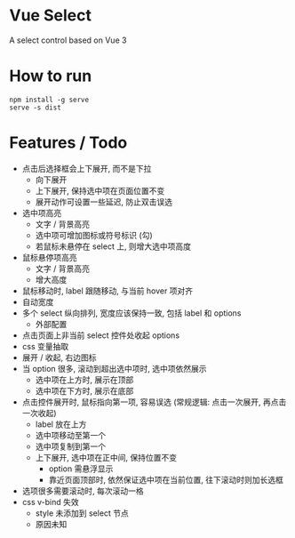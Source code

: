 # Vue Select

A select control based on Vue 3

# How to run

```command
npm install -g serve
serve -s dist
```

# Features / Todo

* 点击后选择框会上下展开, 而不是下拉
    * 向下展开
    * 上下展开, 保持选中项在页面位置不变
    * 展开动作可设置一些延迟, 防止双击误选
* 选中项高亮
    * 文字 / 背景高亮
    * 选中项可增加图标或符号标识 (勾)
    * 若鼠标未悬停在 select 上, 则增大选中项高度
* 鼠标悬停项高亮
    * 文字 / 背景高亮
    * 增大高度
* 鼠标移动时, label 跟随移动, 与当前 hover 项对齐
* 自动宽度
* 多个 select 纵向排列, 宽度应该保持一致, 包括 label 和 options
    * 外部配置
* 点击页面上非当前 select 控件处收起 options
* css 变量抽取
* 展开 / 收起, 右边图标
* 当 option 很多, 滚动到超出选中项时, 选中项依然展示
    * 选中项在上方时, 展示在顶部
    * 选中项在下方时, 展示在底部
* 点击控件展开时, 鼠标指向第一项, 容易误选 (常规逻辑: 点击一次展开, 再点击一次收起)
    * label 放在上方
    * 选中项移动至第一个
    * 选中项复制到第一个
    * 上下展开, 选中项在正中间, 保持位置不变
        * option 需悬浮显示
        * 靠近页面顶部时, 依然保证选中项在当前位置, 往下滚动时则加长选框
* 选项很多需要滚动时, 每次滚动一格
* css v-bind 失效
    * style 未添加到 select 节点
    * 原因未知
